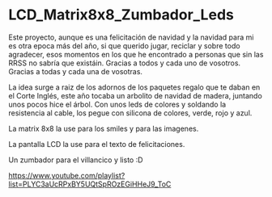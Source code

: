 # LCD_Matrix8x8_Zumbador_Leds
Este proyecto, aunque es una felicitación de navidad y la navidad para mi es otra epoca más del año, si que querido jugar, reciclar y sobre todo agradecer, esos momentos en los que he encontrado a personas que sin las RRSS no sabría que existáin. 
Gracias a todos y cada uno de vosotros.
Gracias a todas y cada una de vosotras.

La idea surge a raiz de los adornos de los paquetes regalo que te daban en el Corte Inglés, este año tocaba un arbolito de navidad de madera, juntando unos pocos hice el árbol. Con unos leds de colores y soldando la resistencia al cable, los pegue con silicona de colores, verde, rojo y azul.

La matrix 8x8 la use para los smiles y para las imagenes.

La pantalla LCD la use para el texto de felicitaciones.

Un zumbador para el villancico y listo :D


https://www.youtube.com/playlist?list=PLYC3aUcRPxBY5UQtSpROzEGiHHeJ9_ToC
